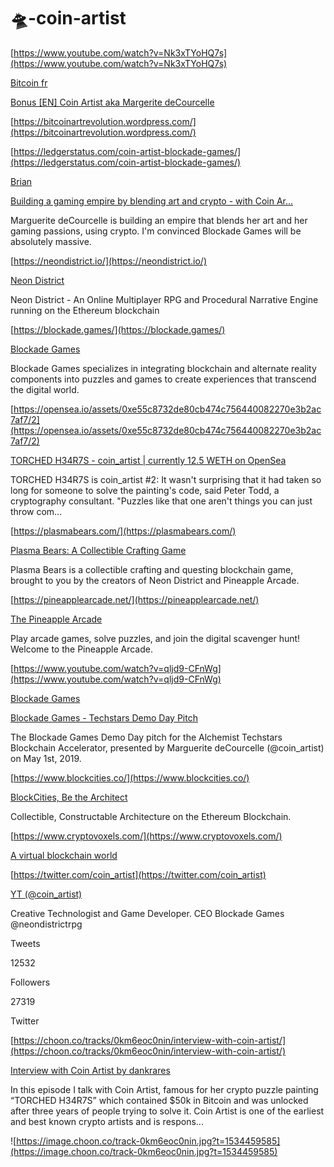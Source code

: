 # 🛸-coin-artist




[https://www.youtube.com/watch?v=Nk3xTYoHQ7s](https://www.youtube.com/watch?v=Nk3xTYoHQ7s)

[Bitcoin fr](https://www.youtube.com/user/marco44nantes)

[Bonus [EN] Coin Artist aka Margerite deCourcelle](https://www.youtube.com/watch?v=Nk3xTYoHQ7s)

[https://bitcoinartrevolution.wordpress.com/](https://bitcoinartrevolution.wordpress.com/)

[https://ledgerstatus.com/coin-artist-blockade-games/](https://ledgerstatus.com/coin-artist-blockade-games/)

[Brian](https://ledgerstatus.com/author/brian/)

[Building a gaming empire by blending art and crypto - with Coin Ar...](https://ledgerstatus.com/coin-artist-blockade-games/)

Marguerite deCourcelle is building an empire that blends her art and her gaming passions, using crypto. I'm convinced Blockade Games will be absolutely massive.

[https://neondistrict.io/](https://neondistrict.io/)

[Neon District](https://neondistrict.io/)

Neon District - An Online Multiplayer RPG and Procedural Narrative Engine running on the Ethereum blockchain

[https://blockade.games/](https://blockade.games/)

[Blockade Games](https://blockade.games/)

Blockade Games specializes in integrating blockchain and alternate reality components into puzzles and games to create experiences that transcend the digital world.

[https://opensea.io/assets/0xe55c8732de80cb474c756440082270e3b2ac7af7/2](https://opensea.io/assets/0xe55c8732de80cb474c756440082270e3b2ac7af7/2)

[TORCHED H34R7S - coin_artist | currently 12.5 WETH on OpenSea](https://opensea.io/assets/0xe55c8732de80cb474c756440082270e3b2ac7af7/2)

TORCHED H34R7S is coin_artist #2: It wasn't surprising that it had taken so long for someone to solve the painting's code, said Peter Todd, a cryptography consultant. "Puzzles like that one aren't things you can just throw com...

[https://plasmabears.com/](https://plasmabears.com/)

[Plasma Bears: A Collectible Crafting Game](https://plasmabears.com/)

Plasma Bears is a collectible crafting and questing blockchain game, brought to you by the creators of Neon District and Pineapple Arcade.

[https://pineapplearcade.net/](https://pineapplearcade.net/)

[The Pineapple Arcade](https://pineapplearcade.net/)

Play arcade games, solve puzzles, and join the digital scavenger hunt! Welcome to the Pineapple Arcade.

[https://www.youtube.com/watch?v=qljd9-CFnWg](https://www.youtube.com/watch?v=qljd9-CFnWg)

[Blockade Games](https://www.youtube.com/channel/UCL7ReIY2D4Mpr5Q5uJ7oLgA)

[Blockade Games - Techstars Demo Day Pitch](https://www.youtube.com/watch?v=qljd9-CFnWg)

The Blockade Games Demo Day pitch for the Alchemist Techstars Blockchain Accelerator, presented by Marguerite deCourcelle (@coin_artist) on May 1st, 2019.

[https://www.blockcities.co/](https://www.blockcities.co/)

[BlockCities, Be the Architect](https://www.blockcities.co/)

Collectible, Constructable Architecture on the Ethereum Blockchain.

[https://www.cryptovoxels.com/](https://www.cryptovoxels.com/)

[A virtual blockchain world](https://www.cryptovoxels.com/)

[https://twitter.com/coin_artist](https://twitter.com/coin_artist)

[YT (@coin_artist)](https://twitter.com/coin_artist)

Creative Technologist and Game Developer. CEO Blockade Games @neondistrictrpg

Tweets

12532

Followers

27319

Twitter

[https://choon.co/tracks/0km6eoc0nin/interview-with-coin-artist/](https://choon.co/tracks/0km6eoc0nin/interview-with-coin-artist/)

[Interview with Coin Artist by dankrares](https://choon.co/tracks/0km6eoc0nin/interview-with-coin-artist/)

In this episode I talk with Coin Artist, famous for her crypto puzzle painting “TORCHED H34R7S” which contained $50k in Bitcoin and was unlocked after three years of people trying to solve it. Coin Artist is one of the earliest and best known crypto artists and is respons...

![https://image.choon.co/track-0km6eoc0nin.jpg?t=1534459585](https://image.choon.co/track-0km6eoc0nin.jpg?t=1534459585)